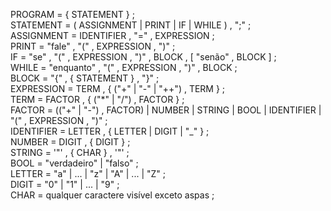 PROGRAM = { STATEMENT } ;
<br>
STATEMENT = ( ASSIGNMENT | PRINT | IF | WHILE ) , ";" ;
<br>
ASSIGNMENT = IDENTIFIER , "=" , EXPRESSION ;
<br>
PRINT = "fale" , "(" , EXPRESSION , ")" ;
<br>
IF = "se" , "(" , EXPRESSION , ")" , BLOCK , [ "senão" , BLOCK ] ;
<br>
WHILE = "enquanto" , "(" , EXPRESSION , ")" , BLOCK ;
<br>
BLOCK = "{" , { STATEMENT } , "}" ;
<br>
EXPRESSION = TERM , { ("+" | "-" | "++") , TERM } ;
<br>
TERM = FACTOR , { ("*" | "/") , FACTOR } ;
<br>
FACTOR = (("+" | "-") , FACTOR) | NUMBER | STRING | BOOL | IDENTIFIER | "(" , EXPRESSION , ")" ;
<br>
IDENTIFIER = LETTER , { LETTER | DIGIT | "_" } ;
<br>
NUMBER = DIGIT , { DIGIT } ;
<br>
STRING = '"' , { CHAR } , '"' ;
<br>
BOOL = "verdadeiro" | "falso" ;
<br>
LETTER = "a" | ... | "z" | "A" | ... | "Z" ;
<br>
DIGIT = "0" | "1" | ... | "9" ;
<br>
CHAR = qualquer caractere visível exceto aspas ;
